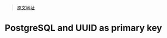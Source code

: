 > [原文地址](https://maciejwalkowiak.com/blog/postgres-uuid-primary-key/#uuid-and-b-tree-index)

# PostgreSQL and UUID as primary key
